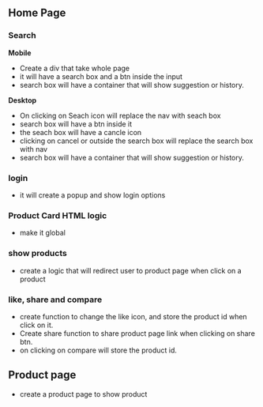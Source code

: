 ## Home Page

### Search
**Mobile**
- Create a div that take whole page
- it will have a search box and a btn inside the input
- search box will have a container that will show suggestion or history.

**Desktop**
- On clicking on Seach icon will replace the nav with seach box 
- search box will have a btn inside it
- the seach box will have a cancle icon 
- clicking on cancel or outside the search box will replace the search box with nav
- search box will have a container that will show suggestion or history.

### login 
- it will create a popup and show login options

### Product Card HTML logic 
- make it global

### show products
- create a logic that will redirect user to product page when click on a product 

### like, share and compare
- create function to change the like icon, and store the product id when click on it.
-  Create share function to share product page link when clicking on share btn.
- on clicking on compare will store the product id.

## Product page
- create a product page to show product 
